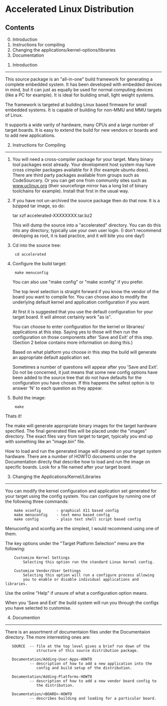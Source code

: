 Accelerated Linux Distribution
==============================

Contents
--------

0. Introduction
1. Instructions for compiling
2. Changing the applications/kernel-options/libraries
3. Documentation


1) Introduction
---------------

This source package is an "all-in-one" build framework for generating a
complete embedded system. It has been developed with embedded devices
in mind, but it can just as equally be used for normal computing devices
(like a PC for example). It is ideal for building small, light weight
systems.

The framework is targeted at building Linux based firmware for small
embedded systems. It is capable of building for non-MMU and MMU targets
of Linux.

It supports a wide varity of hardware, many CPUs and a large number of
target boards. It is easy to extend the build for new vendors or boards
and to add new applications.


2) Instructions for Compiling
-----------------------------

  1. You will need a cross-compiler package for your target. Many binary
     tool packages exist already. Your development host system may have
     cross cimpiler packages available for it (for example ubuntu does).
     There are third party packages available from groups such as
     CodeSourcery. Or you can get one from community sites such as
     www.uclinux.org (their sourceforge mirror has a long list of binary
     toolchains for example). Install that first in the usual way.
 
  2. If you have not un-archived the source package then do that now.
     It is a bzipped tar image, so do:
 
       tar xzf accelerated-XXXXXXXX.tar.bz2
 
     This will dump the source into a "accelerated" directory.
     You can do this into any directory, typically use your own user
     login. (I don't recommend devloping as root, it is bad practice,
     and it will bite you one day!)
 
  3. Cd into the source tree:
 
          cd accelerated
 
  4. Configure the build target:
 
          make menuconfig
 
     You can also use "make config" or "make xconfig" if you prefer.
 
     The top level selection is straight forward if you know the vendor of
     the board you want to compile for. You can choose also to modify the
     underlying default kernel and application configuration if you want.
 
     At first it is suggested that you use the default configuration for
     your target board. It will almost certainly work "as is".

     You can choose to enter configuration for the kernel or libraries/
     applications at this step. Saying yes to those will then run the
     configuration on those components after 'Save and Exit' of this step.
     (Section 2 below contains more information on doing this.)

     Based on what platform you choose in this step the build will generate
     an appropriate default application set.

     Sometimes a number of questions will appear after you 'Save and Exit'.
     Do not be concerned, it just means that some new config options have
     been added to the source tree that do not have defaults for the
     configuration you have chosen.  If this happens the safest option is
     to answer 'N' to each question as they appear.

  5. Build the image:
 
          make
 
 
  Thats it!
 
  The make will generate appropriate binary images for the target hardware
  specified. The final generated files will be placed under the "images"
  directory. The exact files vary from target to target, typically you end
  up with something like an "image.bin" file.

  How to load and run the generated image will depend on your target system
  hardware. There are a number of HOWTO documents under the Documentation
  directy that describe how to load and run the image on specific boards.
  Look for a file named after your target board.


3) Changing the Applications/Kernel/Libraries
---------------------------------------------

  You can modify the kernel configuration and application set generated for
  your target using the config system. You can configure by running one of
  the following three commands:

        make xconfig       - graphical X11 based config
        make menuconfig    - text menu based config
        make config        - plain text shell script based config

  Menuconfig and xconfig are the simplest, I would recommend using one of
  them.

  The key options under the "Target Platform Selection" menu are the
  following:

        Customize Kernel Settings
            Selecting this option run the standard Linux kernel config.

        Customize Vendor/User Settings
            Selecting this option will run a configure process allowing
            you to enable or disable individual applications and libraries.

   Use the online "Help" if unsure of what a configuration option means.

   When you 'Save and Exit' the build system will run you through the
   configs you have selected to customise.


4) Documention
--------------

  There is an assortment of documentaion files under the Documentaion
  directory. The more interresting ones are:

       SOURCE  -- file at the top level gives a brief run down of the
                  structure of this source distribution package.

       Documentation/Adding-User-Apps-HOWTO
               -- description of how to add a new application into the
                  config and build setup of the distribution.

       Documentation/Adding-Platforms-HOWTO
               -- description of how to add a new vendor board config to
                  the distribution.

       Documentation/<BOARD>-HOWTO
               -- describes building and loading for a particular board.

